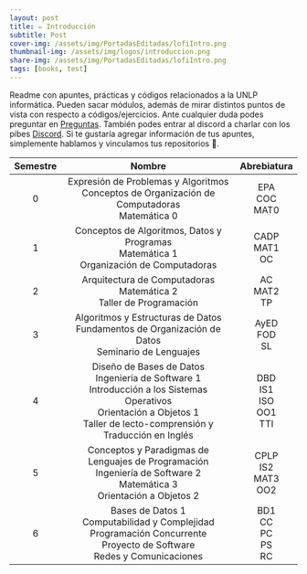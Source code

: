```yaml
---
layout: post
title: ✏️ Introducción
subtitle: Post
cover-img: /assets/img/PortadasEditadas/lofiIntro.png
thumbnail-img: /assets/img/logos/introduccion.png
share-img: /assets/img/PortadasEditadas/lofiIntro.png
tags: [books, test]
---
```



Readme con apuntes, prácticas y códigos relacionados a la UNLP informática. Pueden sacar módulos, además de mirar distintos puntos de vista con respecto a códigos/ejercicios. Ante cualquier duda podes preguntar en [Preguntas](https://github.com/MITH-arg/EI-Materias/issues/1). También podes entrar al discord a charlar con los pibes [Discord](https://discord.gg/TN4arqQxPP). Si te gustaría agregar información de tus apuntes, simplemente hablamos y vinculamos tus repositorios 🧠.


| Semestre | Nombre | Abrebiatura |
| :-: | :-: | :-: |
| 0 | Expresión de Problemas y Algoritmos <br> Conceptos de Organización de Computadoras <br> Matemática 0 | EPA <br> COC <br> MAT0 <br> |
| 1 | Conceptos de Algoritmos, Datos y Programas <br> Matemática 1 <br> Organización de Computadoras | CADP <br> MAT1 <br> OC |
| 2 | Arquitectura de Computadoras <br> Matemática 2 <br> Taller de Programación | AC <br> MAT2 <br> TP |
| 3 | Algoritmos y Estructuras de Datos <br> Fundamentos de Organización de Datos <br> Seminario de Lenguajes | AyED <br> FOD <br> SL |
| 4 | Diseño de Bases de Datos <br> Ingeniería de Software 1 <br> 	Introducción a los Sistemas Operativos <br> Orientación a Objetos 1 <br> Taller de lecto-comprensión y Traducción en Inglés  | DBD <br> IS1 <br> ISO <br> OO1 <br> TTI |
| 5 | Conceptos y Paradigmas de Lenguajes de Programación <br> Ingeniería de Software 2 <br> Matemática 3 <br> Orientación a Objetos 2 | CPLP <br> IS2 <br> MAT3 <br> OO2 |
| 6 | Bases de Datos 1 <br> Computabilidad y Complejidad <br> Programación Concurrente <br> Proyecto de Software <br> Redes y Comunicaciones | BD1 <br> CC <br> PC <br> PS <br> RC |